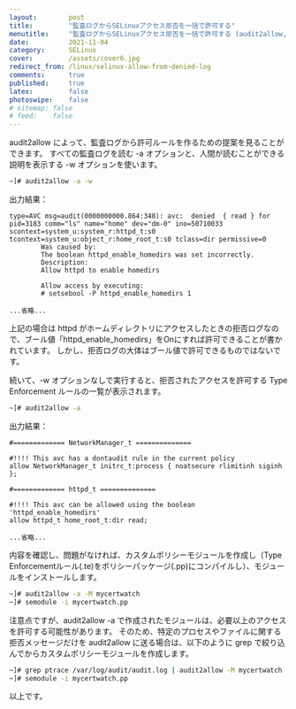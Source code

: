```yaml
---
layout:        post
title:         "監査ログからSELinuxアクセス拒否を一括で許可する"
menutitle:     "監査ログからSELinuxアクセス拒否を一括で許可する (audit2allow, semodule -i)"
date:          2021-11-04
category:      SELinux
cover:         /assets/cover6.jpg
redirect_from: /linux/selinux-allow-from-denied-log
comments:      true
published:     true
latex:         false
photoswipe:    false
# sitemap: false
# feed:    false
---
```


audit2allow によって、監査ログから許可ルールを作るための提案を見ることができます。
すべての監査ログを読む -a オプションと、人間が読むことができる説明を表示する -w オプションを使います。
```bash
~]# audit2allow -a -w
```
出力結果：
```
type=AVC msg=audit(0000000000.864:348): avc:  denied  { read } for  pid=3183 comm="ls" name="home" dev="dm-0" ino=50710033 scontext=system_u:system_r:httpd_t:s0 tcontext=system_u:object_r:home_root_t:s0 tclass=dir permissive=0
        Was caused by:
        The boolean httpd_enable_homedirs was set incorrectly.
        Description:
        Allow httpd to enable homedirs

        Allow access by executing:
        # setsebool -P httpd_enable_homedirs 1

...省略...
```
上記の場合は httpd がホームディレクトリにアクセスしたときの拒否ログなので、ブール値「httpd_enable_homedirs」をOnにすれば許可できることが書かれています。
しかし、拒否ログの大体はブール値で許可できるものではないです。

続いて、-w オプションなしで実行すると、拒否されたアクセスを許可する Type Enforcement ルールの一覧が表示されます。
```bash
~]# audit2allow -a
```
出力結果：
```
#============= NetworkManager_t ==============

#!!!! This avc has a dontaudit rule in the current policy
allow NetworkManager_t initrc_t:process { noatsecure rlimitinh siginh };

#============= httpd_t ==============

#!!!! This avc can be allowed using the boolean 'httpd_enable_homedirs'
allow httpd_t home_root_t:dir read;

...省略...
```

内容を確認し、問題がなければ、カスタムポリシーモジュールを作成し（Type Enforcementルール(.te)をポリシーパッケージ(.pp)にコンパイルし）、モジュールをインストールします。
```bash
~]# audit2allow -a -M mycertwatch
~]# semodule -i mycertwatch.pp
```
注意点ですが、audit2allow -a で作成されたモジュールは、必要以上のアクセスを許可する可能性があります。
そのため、特定のプロセスやファイルに関する拒否メッセージだけを audit2allow に送る場合は、以下のように grep で絞り込んでからカスタムポリシーモジュールを作成します。
```bash
~]# grep ptrace /var/log/audit/audit.log | audit2allow -M mycertwatch
~]# semodule -i mycertwatch.pp
```

以上です。
